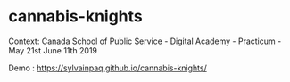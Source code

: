 # cannabis-knights

Context: Canada School of Public Service - Digital Academy - Practicum - May 21st June 11th 2019   

Demo : https://sylvainpaq.github.io/cannabis-knights/

